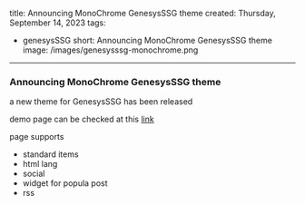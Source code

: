 title: Announcing MonoChrome GenesysSSG theme
created: Thursday, September 14, 2023
tags:
  - genesysSSG
short: Announcing MonoChrome GenesysSSG theme
image: /images/genesysssg-monochrome.png
---
### Announcing MonoChrome GenesysSSG theme

a new theme for GenesysSSG has been released

demo page can be checked at this [link](https://dejandjenic.github.io/GenesysSSG.Themes.Monochrome.Demo/)

page supports

* standard items
* html lang
* social
* widget for popula post
* rss